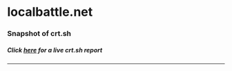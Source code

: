 # localbattle.net
### Snapshot of crt.sh
##### Click [here](https://crt.sh/?q=3162AF2A5F6CC25BF7A8EFF5302FABC2C84F240925A10B3E7B071AC12EF2BC8F) for a live crt.sh report

---
